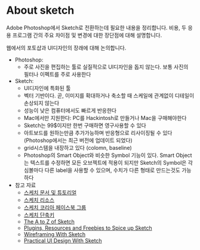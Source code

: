# About sketch

Adobe Photoshop에서 Sketch로 전환하는데 필요한 내용을 정리합니다. 비용, 두 응용 프로그램 간의 주요 차이점 및 변경에 대한 장단점에 대해 설명합니다.

웹에서의 포토샵과 UI디자인의 장래에 대해 논의합니다.

* Photoshop:
  -  주로 사진을 편집하는 툴로 실질적으로 UI디자인을 돕지 않는다. 보통 사진의 필터나 이펙트를 주로 사용한다
* Sketch: 
  * UI디자인에 특화된 툴
  * 벡터 기반이다. 곧, 이미지를 확대하거나 축소할 때 스케일에 관계없이 디테일이 손상되지 않는다
  * 성능이 낮은 컴퓨터에서도 빠르게 반응한다
  * Mac에서만 지원한다: PC를 Hackintosh로 만들거나 Mac을 구매해야한다
  * Sketch는 99$이지만 한번 구매하면 영구사용할 수 있다
  * 아트보드를 원하는만큼 추가가능하며 반응형으로 리사이징될 수 있다 (Photoshop에서는 최근 버전에 업데이트 되었다)
  * grid시스템을 내장하고 있다 (colomn, baseline)
  * Photoshop의 Smart Object와 비슷한 Symbol 기능이 있다. Smart Object는 텍스트를 수정하면 모든 오브젝트에 적용이 되지만 Sketch의 Symbol은 각 심볼마다 다른 label을 사용할 수 있으며, 수치가 다른 형태로 만드는것도 가능하다
* 참고 자료
  * [스케치 문서 및 튜토리얼](https://www.sketch.com/docs/)
  * [스케치 리소스](http://www.sketchappsources.com/)
  * [스케치 코리아 페이스북 그룹](https://www.facebook.com/groups/sketchappkorea)
  * [스케치 단축키](http://sketchshortcuts.com)
  * [The A to Z of Sketch](http://webdesign.tutsplus.com/articles/the-a-to-z-of-sketch--cms-22030)
  * [Plugins, Resources and Freebies to Spice up Sketch](http://webdesign.tutsplus.com/articles/plugins-resources-and-freebies-to-spice-up-sketch--cms-21533)
  * [Wireframing With Sketch](https://webdesign.tutsplus.com/courses/wireframing-with-sketch)
  * [Practical UI Design With Sketch](https://webdesign.tutsplus.com/courses/practical-ui-design-with-sketch)

